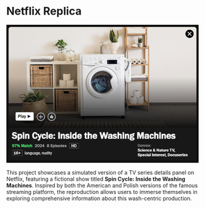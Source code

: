 # Netflix Replica

<p align="center">
  <img src="images/screenshot.png" alt="Screenshot of Netflix Replica"">
</p>

This project showcases a simulated version of a TV series details panel on Netflix, featuring a fictional show titled **Spin Cycle: Inside the Washing Machines**. Inspired by both the American and Polish versions of the famous streaming platform, the reproduction allows users to immerse themselves in exploring comprehensive information about this wash-centric production.

